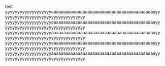 test yyyyyyyyyyyyyyyyyyyaaaaaaaaaaaaaaaaaaaaaaaaaaaaaaaaaaaaaaaaaaayyyyyyyyyyyyyyyyyyyyyyyyyyyyyyyyyyy yyyyyyyyyyyyyyyyyyyaaaaaaaaaaaaaaaaaaaaaaaaaaaaaaaaaaaaaaaaaaayyyyyyyyyyyyyyyyyyyyyyyyyyyyyyyyyyy yyyyyyyyyyyyyyyyyyyaaaaaaaaaaaaaaaaaaaaaaaaaaaaaaaaaaaaaaaaaaayyyyyyyyyyyyyyyyyyyyyyyyyyyyyyyyyyy
yyyyyyyyyyyyyyyyyyyaaaaaaaaaaaaaaaaaaaaaaaaaaaaaaaaaaaaaaaaaaayyyyyyyyyyyyyyyyyyyyyyyyyyyyyyyyyyy yyyyyyyyyyyyyyyyyyyaaaaaaaaaaaaaaaaaaaaaaaaaaaaaaaaaaaaaaaaaaayyyyyyyyyyyyyyyyyyyyyyyyyyyyyyyyyyy
